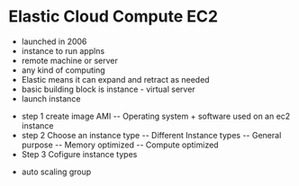 # Elastic Cloud Compute EC2
- launched in 2006
- instance to run applns
- remote machine or server 
- any kind of computing 
- Elastic means it can expand and retract as needed
- basic building block is instance - virtual server 
- launch instance 
* step 1 create image AMI
-- Operating system + software used on an ec2 instance
* step 2 Choose an instance type 
-- Different Instance types 
-- General purpose 
-- Memory optimized
-- Compute optimized
* Step 3 Cofigure instance types
- auto scaling group 

# 
